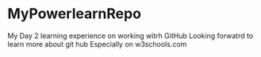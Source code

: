 # MyPowerlearnRepo

My Day 2 learning experience on working witrh GitHub
Looking forwatrd to learn more about git hub
Especially on w3schools.com
